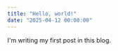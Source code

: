 ```yaml
---
title: "Hello, world!"
date: "2025-04-12 00:00:00"
---
```


I'm writing my first post in this blog.
